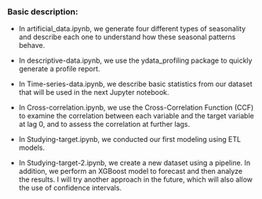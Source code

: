 
### Basic description: 

* In artificial_data.ipynb, we generate four different types of seasonality and describe each one to understand how these seasonal patterns behave.

* In descriptive-data.ipynb, we use the ydata_profiling package to quickly generate a profile report.

* In Time-series-data.ipynb, we describe basic statistics from our dataset that will be used in the next Jupyter notebook.

* In Cross-correlation.ipynb, we use the Cross-Correlation Function (CCF) to examine the correlation between each variable and the target variable at lag 0, and to assess the correlation at further lags.

* In Studying-target.ipynb, we conducted our first modeling using ETL models.

* In Studying-target-2.ipynb, we create a new dataset using a pipeline. In addition, we perform an XGBoost model to forecast and then analyze the results. I will try another approach in the future, which will also allow the use of confidence intervals.
